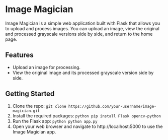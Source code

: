 # Image Magician
Image Magician is a simple web application built with Flask that allows you to upload and process images. You can upload an image, view the original and processed grayscale versions side by side, and return to the home page.

## Features
+ Upload an image for processing.
+ View the original image and its processed grayscale version side by side.



 ## Getting Started
 1. Clone the repo:
    ```git clone https://github.com/your-username/image-magician.git```
3. Install the required packages:
 ```python pip install Flask opencv-python```
4. Run the Flask app:
```python python app.py```
5. Open your web browser and navigate to http://localhost:5000 to use the Image Magician app.


